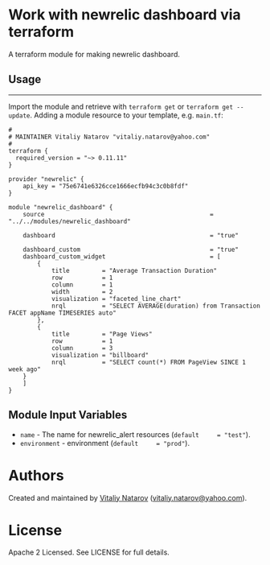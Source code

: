 # Work with newrelic dashboard via terraform

A terraform module for making newrelic dashboard.
 
## Usage
--------

Import the module and retrieve with ```terraform get``` or ```terraform get --update```. Adding a module resource to your template, e.g. `main.tf`:

```
#
# MAINTAINER Vitaliy Natarov "vitaliy.natarov@yahoo.com"
#
terraform {
  required_version = "~> 0.11.11"
}

provider "newrelic" {
    api_key = "75e6741e6326cce1666ecfb94c3c0b8fdf"
}

module "newrelic_dashboard" {
    source                                              = "../../modules/newrelic_dashboard"

    dashboard                                           = "true"
    
    dashboard_custom                                    = "true"
    dashboard_custom_widget                             = [
        {
            title         = "Average Transaction Duration"
            row           = 1
            column        = 1
            width         = 2
            visualization = "faceted_line_chart"
            nrql          = "SELECT AVERAGE(duration) from Transaction FACET appName TIMESERIES auto"
        },
        {
            title         = "Page Views"
            row           = 1
            column        = 3
            visualization = "billboard"
            nrql          = "SELECT count(*) FROM PageView SINCE 1 week ago"
    }
    ]
}

```

Module Input Variables
----------------------
- `name` - The name for newrelic_alert resources (`default     = "test"`).
- `environment` - environment (`default     = "prod"`).



Authors
=======

Created and maintained by [Vitaliy Natarov](https://github.com/SebastianUA)
(vitaliy.natarov@yahoo.com).

License
=======

Apache 2 Licensed. See LICENSE for full details.

